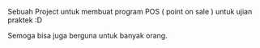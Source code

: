 Sebuah Project untuk membuat program POS ( point on sale ) untuk ujian praktek :D

Semoga bisa juga berguna untuk banyak orang.